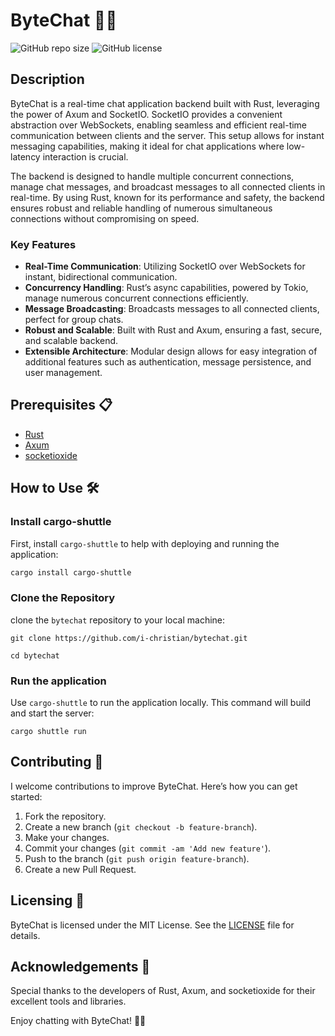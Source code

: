 # ByteChat 🚀💬

![GitHub repo size](https://img.shields.io/github/repo-size/i-christian/bytechat?style=flat-square)
![GitHub license](https://img.shields.io/github/license/i-christian/bytechat?style=flat-square)

## Description
ByteChat is a real-time chat application backend built with Rust, leveraging the power of Axum and SocketIO. SocketIO provides a convenient abstraction over WebSockets, enabling seamless and efficient real-time communication between clients and the server. This setup allows for instant messaging capabilities, making it ideal for chat applications where low-latency interaction is crucial.

The backend is designed to handle multiple concurrent connections, manage chat messages, and broadcast messages to all connected clients in real-time. By using Rust, known for its performance and safety, the backend ensures robust and reliable handling of numerous simultaneous connections without compromising on speed.

### Key Features
- **Real-Time Communication**: Utilizing SocketIO over WebSockets for instant, bidirectional communication.
- **Concurrency Handling**: Rust’s async capabilities, powered by Tokio, manage numerous concurrent connections efficiently.
- **Message Broadcasting**: Broadcasts messages to all connected clients, perfect for group chats.
- **Robust and Scalable**: Built with Rust and Axum, ensuring a fast, secure, and scalable backend.
- **Extensible Architecture**: Modular design allows for easy integration of additional features such as authentication, message persistence, and user management.

## Prerequisites 📋
- [Rust](https://www.rust-lang.org/)
- [Axum](https://docs.rs/axum/latest/axum/)
- [socketioxide](https://docs.rs/socketioxide/latest/socketioxide/)

## How to Use 🛠️

### Install cargo-shuttle
First, install `cargo-shuttle` to help with deploying and running the application:
```sh
cargo install cargo-shuttle
```

### Clone the Repository
clone the `bytechat` repository to your local machine:
```
git clone https://github.com/i-christian/bytechat.git

cd bytechat
```

### Run the application
Use `cargo-shuttle` to run the application locally. This command will build and start the server:
```
cargo shuttle run
```

## Contributing 🤝

I welcome contributions to improve ByteChat. Here’s how you can get started:

1. Fork the repository.
2. Create a new branch (`git checkout -b feature-branch`).
3. Make your changes.
4. Commit your changes (`git commit -am 'Add new feature'`).
5. Push to the branch (`git push origin feature-branch`).
6. Create a new Pull Request.

## Licensing 📄
ByteChat is licensed under the MIT License. See the [LICENSE](LICENSE) file for details.

## Acknowledgements 🙌
Special thanks to the developers of Rust, Axum, and socketioxide for their excellent tools and libraries.

Enjoy chatting with ByteChat! 🚀💬
